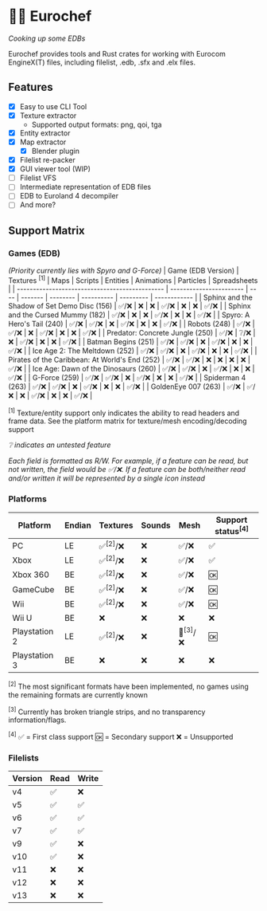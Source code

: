 # 👨‍🍳 Eurochef

_Cooking up some EDBs_

Eurochef provides tools and Rust crates for working with Eurocom EngineX(T) files, including filelist, .edb, .sfx and .elx files.

## Features

* [x] Easy to use CLI Tool
* [x] Texture extractor
  * Supported output formats: png, qoi, tga
* [x] Entity extractor
* [x] Map extractor
  * [x] Blender plugin
* [x] Filelist re-packer
* [x] GUI viewer tool (WIP)
* [ ] Filelist VFS
* [ ] Intermediate representation of EDB files
* [ ] EDB to Euroland 4 decompiler
* [ ] And more?

## Support Matrix

### Games (EDB)

_(Priority currently lies with Spyro and G-Force)_
| Game (EDB Version)                             | Textures <sup>[1]</sup> | Maps | Scripts | Entities | Animations | Particles | Spreadsheets |
| ---------------------------------------------- | ----------------------- | ---- | ------- | -------- | ---------- | --------- | ------------ |
| Sphinx and the Shadow of Set Demo Disc (156)   | ✅/❌                     | ❌    | ❌       | ✅/❌      | ❌          | ❌         | ✅/❌          |
| Sphinx and the Cursed Mummy (182)              | ✅/❌                     | ❌    | ❌       | ✅/❌      | ❌          | ❌         | ✅/❌          |
| Spyro: A Hero's Tail (240)                     | ✅/❌                     | ✅/❌  | ❌       | ✅/❌      | ❌          | ❌         | ✅/❌          |
| Robots (248)                                   | ✅/❌                     | ✅/❌  | ❌       | ✅/❌      | ❌          | ❌         | ✅/❌          |
| Predator: Concrete Jungle (250)                | ✅/❌                     | ❔/❌  | ❌       | ✅/❌      | ❌          | ❌         | ✅/❌          |
| Batman Begins (251)                            | ✅/❌                     | ✅/❌  | ❌       | ✅/❌      | ❌          | ❌         | ✅/❌          |
| Ice Age 2: The Meltdown (252)                  | ✅/❌                     | ✅/❌  | ❌       | ✅/❌      | ❌          | ❌         | ✅/❌          |
| Pirates of the Caribbean: At World's End (252) | ✅/❌                     | ✅/❌  | ❌       | ❌        | ❌          | ❌         | ✅/❌          |
| Ice Age: Dawn of the Dinosaurs (260)           | ✅/❌                     | ✅/❌  | ❌       | ✅/❌      | ❌          | ❌         | ✅/❌          |
| G-Force (259)                                  | ✅/❌                     | ✅/❌  | ❌       | ✅/❌      | ❌          | ❌         | ✅/❌          |
| Spiderman 4 (263)                              | ✅/❌                     | ✅/❌  | ❌       | ✅/❌      | ❌          | ❌         | ✅/❌          |
| GoldenEye 007 (263)                            | ✅/❌                     | ✅/❌  | ❌       | ✅/❌      | ❌          | ❌         | ✅/❌          |

<sup>[1]</sup> Texture/entity support only indicates the ability to read headers and frame data. See the platform matrix for texture/mesh encoding/decoding support

_❔ indicates an untested feature_

_Each field is formatted as R/W. For example, if a feature can be read, but not written, the field would be ✅/❌. If a feature can be both/neither read and/or written it will be represented by a single icon instead_

### Platforms

| Platform      | Endian | Textures          | Sounds | Mesh              | Support status<sup>[4]</sup> |
| ------------- | ------ | ----------------- | ------ | ----------------- | ---------------------------- |
| PC            | LE     | ✅<sup>[2]</sup>/❌ | ❌      | ✅/❌               | ✅                            |
| Xbox          | LE     | ✅<sup>[2]</sup>/❌ | ❌      | ✅/❌               | ✅                            |
| Xbox 360      | BE     | ✅<sup>[2]</sup>/❌ | ❌      | ✅/❌               | 🆗                            |
| GameCube      | BE     | ✅<sup>[2]</sup>/❌ | ❌      | ✅/❌               | 🆗                            |
| Wii           | BE     | ✅<sup>[2]</sup>/❌ | ❌      | ✅/❌               | 🆗                            |
| Wii U         | BE     | ❌                 | ❌      | ❌                 | ❌                            |
| Playstation 2 | LE     | ✅<sup>[2]</sup>/❌ | ❌      | 🚧<sup>[3]</sup>/❌ | 🆗                            |
| Playstation 3 | BE     | ❌                 | ❌      | ❌                 | ❌                            |

<sup>[2]</sup> The most significant formats have been implemented, no games using the remaining formats are currently known

<sup>[3]</sup> Currently has broken triangle strips, and no transparency information/flags.

<sup>[4]</sup> ✅ = First class support 🆗 = Secondary support ❌ = Unsupported

### Filelists

| Version | Read | Write |
| ------- | ---- | ----- |
| v4      | ✅    | ❌     |
| v5      | ✅    | ✅     |
| v6      | ✅    | ✅     |
| v7      | ✅    | ✅     |
| v9      | ✅    | ❌     |
| v10     | ✅    | ❌     |
| v11     | ❌    | ❌     |
| v12     | ❌    | ❌     |
| v13     | ❌    | ❌     |

<!-- ## Map extracting -->
<!-- TODO(cohae): Write this out into a guide on how to build/use CLI/GUI, not just for maps but also everything else -->

